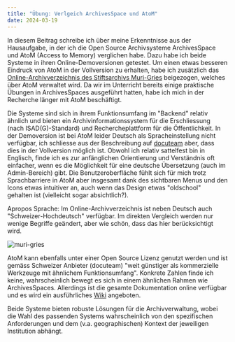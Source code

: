 ```yaml
---
title: "Übung: Verlgeich ArchivesSpace und AtoM"
date: 2024-03-19
---
```


In diesem Beitrag schreibe ich über meine Erkenntnisse aus der Hausaufgabe, in der ich die Open Source Archivsysteme ArchivesSpace und AtoM (Access to Memory) verglichen habe. Dazu habe ich beide Systeme in ihren Online-Demoversionen getestet. Um einen etwas besseren Eindruck von AtoM in der Vollversion zu erhalten, habe ich zusätzlich das [Online-Archivverzeichnis des Stiftsarchivs Muri-Gries](http://archiv.abtei-muri.ch) beigezogen, welches über AtoM verwaltet wird. Da wir im Unterricht bereits einige praktische Übungen in ArchivesSpaces ausgeführt hatten, habe ich mich in der Recherche länger mit AtoM beschäftigt.

Die Systeme sind sich in ihrem Funktionsumfang im "Backend" relativ ähnlich und bieten ein Archivinformationssystem für die Erschliessung (nach ISAD(G)-Standard) und Rechercheplattform für die Öffentlichkeit. In der Demoversion ist bei AtoM leider Deutsch als Spracheinstellung nicht verfügbar, ich schliesse aus der Beschreibung auf [docuteam](https://www.docuteam.ch/atom-access-to-memory/) aber, dass dies in der Vollversion möglich ist. Obwohl ich relativ sattelfest bin in Englisch, finde ich es zur anfänglichen Orientierung und Verständnis oft einfacher, wenn es die Möglichkeit für eine deutsche Übersetzung (auch im Admin-Bereich) gibt. Die Benutzeroberfläche fühlt sich für mich trotz Sprachbarriere in AtoM aber insgesamt dank des sichtbaren Menus und den Icons etwas intuitiver an, auch wenn das Design etwas "oldschool" gehalten ist (vielleicht sogar absichtlich?).

Apropos Sprache: Im Online-Archivverzeichnis ist neben Deutsch auch "Schweizer-Hochdeutsch" verfügbar. Im direkten Vergleich werden nur wenige Begriffe geändert, aber wie schön, dass das hier berücksichtigt wird.

![muri-gries](https://github.com/user-attachments/assets/6f160599-ecb1-40f0-b50c-56f8b9272e6b)

AtoM kann ebenfalls unter einer Open Source Lizenz genutzt werden und ist gemäss Schweizer Anbieter (docuteam) "weit günstiger als kommerzielle Werkzeuge mit ähnlichem Funktionsumfang". Konkrete Zahlen finde ich keine, wahrscheinlich bewegt es sich in einem ähnlichen Rahmen wie ArchivesSpaces. Allerdings ist die gesamte Dokumentation online verfügbar und es wird ein ausführliches [Wiki](https://wiki.accesstomemory.org/wiki/Main_Page) angeboten.

Beide Systeme bieten robuste Lösungen für die Archivverwaltung, wobei die Wahl des passenden Systems wahrscheinlich von den spezifischen Anforderungen und dem (v.a. geographischen) Kontext der jeweiligen Institution abhängt.
